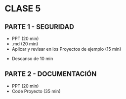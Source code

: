 # CLASE 5

## PARTE 1 - SEGURIDAD

- PPT (20 min)
- .md (20 min)
- Aplicar y revisar en los Proyectos de ejemplo (15 min)


* Descanso de 10 min

## PARTE 2 - DOCUMENTACIÓN

- PPT (20 min)
- Code Proyecto (35 min)

